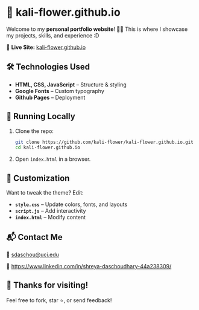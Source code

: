 # 🌸 kali-flower.github.io  

Welcome to my **personal portfolio website**! 🦋✨ This is where I showcase my projects, skills, and experience :D 

🔗 **Live Site:** [kali-flower.github.io](https://kali-flower.github.io)   

## 🛠️ Technologies Used  
- **HTML, CSS, JavaScript** – Structure & styling  
- **Google Fonts** – Custom typography  
- **Github Pages** – Deployment  

## 🚀 Running Locally  
1. Clone the repo:  
   ```bash
   git clone https://github.com/kali-flower/kali-flower.github.io.git
   cd kali-flower.github.io
   ```
2. Open `index.html` in a browser.  

## 🎨 Customization  
Want to tweak the theme? Edit:  
- **`style.css`** – Update colors, fonts, and layouts  
- **`script.js`** – Add interactivity  
- **`index.html`** – Modify content  

## 📬 Contact Me  
📧 sdaschou@uci.edu 

🔗 https://www.linkedin.com/in/shreya-daschoudhary-44a238309/

## 💖 Thanks for visiting!
Feel free to fork, star ⭐, or send feedback!  
